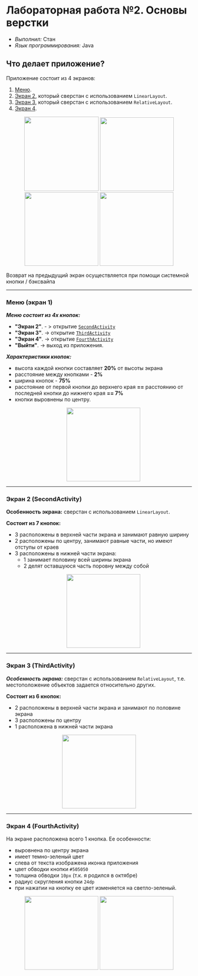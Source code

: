 # Лабораторная работа №2. Основы верстки
- _Выполнил:_ Стан
- _Язык программирования:_ Java

## Что делает приложение?
Приложение состоит из 4 экранов:
1. [Меню](#activity1).
2. [Экран 2](#activity2), который сверстан с использованием `LinearLayout`.
3. [Экран 3](#activity3), который сверстан с использованием `RelativeLayout`.
4. [Экран 4](#activity4).

<p align="center">
    <img src="https://private-user-images.githubusercontent.com/163531602/375938566-14bcbba1-484f-4d14-b8fd-b26c02bc1276.jpg?jwt=eyJhbGciOiJIUzI1NiIsInR5cCI6IkpXVCJ9.eyJpc3MiOiJnaXRodWIuY29tIiwiYXVkIjoicmF3LmdpdGh1YnVzZXJjb250ZW50LmNvbSIsImtleSI6ImtleTUiLCJleHAiOjE3MjkxODU2ODksIm5iZiI6MTcyOTE4NTM4OSwicGF0aCI6Ii8xNjM1MzE2MDIvMzc1OTM4NTY2LTE0YmNiYmExLTQ4NGYtNGQxNC1iOGZkLWIyNmMwMmJjMTI3Ni5qcGc_WC1BbXotQWxnb3JpdGhtPUFXUzQtSE1BQy1TSEEyNTYmWC1BbXotQ3JlZGVudGlhbD1BS0lBVkNPRFlMU0E1M1BRSzRaQSUyRjIwMjQxMDE3JTJGdXMtZWFzdC0xJTJGczMlMkZhd3M0X3JlcXVlc3QmWC1BbXotRGF0ZT0yMDI0MTAxN1QxNzE2MjlaJlgtQW16LUV4cGlyZXM9MzAwJlgtQW16LVNpZ25hdHVyZT1hNmYxYzlhYjI1YmI0YTI0NzgzMzFhODVmNDlkOTYzMzFkZTExMjUxNjNkYjMzYjk4NzhjZjVhYmE5NzczMTNhJlgtQW16LVNpZ25lZEhlYWRlcnM9aG9zdCJ9.CCd06wqbojxheDF1z098Bp-87o72x5SEUSzRA6L_TRU" width="202"> 
    <img src="https://private-user-images.githubusercontent.com/163531602/375938564-c5b4e26d-7764-447d-ac16-4a2d28a20353.jpg?jwt=eyJhbGciOiJIUzI1NiIsInR5cCI6IkpXVCJ9.eyJpc3MiOiJnaXRodWIuY29tIiwiYXVkIjoicmF3LmdpdGh1YnVzZXJjb250ZW50LmNvbSIsImtleSI6ImtleTUiLCJleHAiOjE3MjkxODU2ODksIm5iZiI6MTcyOTE4NTM4OSwicGF0aCI6Ii8xNjM1MzE2MDIvMzc1OTM4NTY0LWM1YjRlMjZkLTc3NjQtNDQ3ZC1hYzE2LTRhMmQyOGEyMDM1My5qcGc_WC1BbXotQWxnb3JpdGhtPUFXUzQtSE1BQy1TSEEyNTYmWC1BbXotQ3JlZGVudGlhbD1BS0lBVkNPRFlMU0E1M1BRSzRaQSUyRjIwMjQxMDE3JTJGdXMtZWFzdC0xJTJGczMlMkZhd3M0X3JlcXVlc3QmWC1BbXotRGF0ZT0yMDI0MTAxN1QxNzE2MjlaJlgtQW16LUV4cGlyZXM9MzAwJlgtQW16LVNpZ25hdHVyZT05NDNiYjY5Y2ZlNDQwZDM0NWQ5ZGU1NGI1MmZkYmFiMjRkYmU5MzhhODdlYWViYTZiMGRiZWM5ZTlmY2ZhMjcyJlgtQW16LVNpZ25lZEhlYWRlcnM9aG9zdCJ9.Nw_Hq4_ifvlc3P5Hma6tMJGfauSuwZGSlaa2yKE2xZ0" width="200">
    <img src="https://private-user-images.githubusercontent.com/163531602/375938560-45691fb1-1eda-4e14-92e1-3874bbf83165.jpg?jwt=eyJhbGciOiJIUzI1NiIsInR5cCI6IkpXVCJ9.eyJpc3MiOiJnaXRodWIuY29tIiwiYXVkIjoicmF3LmdpdGh1YnVzZXJjb250ZW50LmNvbSIsImtleSI6ImtleTUiLCJleHAiOjE3MjkxODU2ODksIm5iZiI6MTcyOTE4NTM4OSwicGF0aCI6Ii8xNjM1MzE2MDIvMzc1OTM4NTYwLTQ1NjkxZmIxLTFlZGEtNGUxNC05MmUxLTM4NzRiYmY4MzE2NS5qcGc_WC1BbXotQWxnb3JpdGhtPUFXUzQtSE1BQy1TSEEyNTYmWC1BbXotQ3JlZGVudGlhbD1BS0lBVkNPRFlMU0E1M1BRSzRaQSUyRjIwMjQxMDE3JTJGdXMtZWFzdC0xJTJGczMlMkZhd3M0X3JlcXVlc3QmWC1BbXotRGF0ZT0yMDI0MTAxN1QxNzE2MjlaJlgtQW16LUV4cGlyZXM9MzAwJlgtQW16LVNpZ25hdHVyZT1hNTVmMGYyYzVlMjliMzc5YWJmNTAwNjYyMGVmMWVlNTg4MmY4ZDI2N2JiMDA0OWY4ZWE1MzgyZGNiMGY5MWIxJlgtQW16LVNpZ25lZEhlYWRlcnM9aG9zdCJ9.ECNkSAsq9o0POtF9JTVqyjeCHbVFUASmZE9rWwgwoVg" width="200"> 
    <img src="https://private-user-images.githubusercontent.com/163531602/375938562-5533f75e-b65e-4893-acfc-f86068a58828.jpg?jwt=eyJhbGciOiJIUzI1NiIsInR5cCI6IkpXVCJ9.eyJpc3MiOiJnaXRodWIuY29tIiwiYXVkIjoicmF3LmdpdGh1YnVzZXJjb250ZW50LmNvbSIsImtleSI6ImtleTUiLCJleHAiOjE3MjkxODU2ODksIm5iZiI6MTcyOTE4NTM4OSwicGF0aCI6Ii8xNjM1MzE2MDIvMzc1OTM4NTYyLTU1MzNmNzVlLWI2NWUtNDg5My1hY2ZjLWY4NjA2OGE1ODgyOC5qcGc_WC1BbXotQWxnb3JpdGhtPUFXUzQtSE1BQy1TSEEyNTYmWC1BbXotQ3JlZGVudGlhbD1BS0lBVkNPRFlMU0E1M1BRSzRaQSUyRjIwMjQxMDE3JTJGdXMtZWFzdC0xJTJGczMlMkZhd3M0X3JlcXVlc3QmWC1BbXotRGF0ZT0yMDI0MTAxN1QxNzE2MjlaJlgtQW16LUV4cGlyZXM9MzAwJlgtQW16LVNpZ25hdHVyZT04YjQ5NTBkOWU4M2M0Mzc2NzU1YzNmMjVlODljMDQ2YzZhNWQ5Y2U4MjliMTExOWU0MGIyNjUwYzJkNDg3ZWE5JlgtQW16LVNpZ25lZEhlYWRlcnM9aG9zdCJ9.shNBmW7IIEYFGX5c8A-3nQ3BDAgxdvhtdHy0s03lse8" width="200">
</p> 
Возврат на предыдущий экран осуществляется при помощи системной кнопки / бэксвайпа

---
### <a id="activity1"> Меню (экран 1) </a>

**_Меню состоит из 4х кнопок:_**
- **"Экран 2"**. - > открытие [`SecondActivity`](#activity2)
- **"Экран 3"**. -> открытие [`ThirdActivity`](#activity3)
- **"Экран 4"**. -> открытие [`FourthActivity`](#activity4)
- **"Выйти"**. -> выход из приложения.

_**Характеристики кнопок:**_
- высота каждой кнопки составляет **20%** от высоты экрана
- расстояние между кнопками - **2%**
- ширина кнопок - **75%**
- расстояние от первой кнопки до верхнего края **==** расстоянию от последней кнопки до нижнего края **== 7%**
- кнопки выровнены по центру.
  <p align="center">
    <img src="https://private-user-images.githubusercontent.com/163531602/375938566-14bcbba1-484f-4d14-b8fd-b26c02bc1276.jpg?jwt=eyJhbGciOiJIUzI1NiIsInR5cCI6IkpXVCJ9.eyJpc3MiOiJnaXRodWIuY29tIiwiYXVkIjoicmF3LmdpdGh1YnVzZXJjb250ZW50LmNvbSIsImtleSI6ImtleTUiLCJleHAiOjE3MjkxODU2ODksIm5iZiI6MTcyOTE4NTM4OSwicGF0aCI6Ii8xNjM1MzE2MDIvMzc1OTM4NTY2LTE0YmNiYmExLTQ4NGYtNGQxNC1iOGZkLWIyNmMwMmJjMTI3Ni5qcGc_WC1BbXotQWxnb3JpdGhtPUFXUzQtSE1BQy1TSEEyNTYmWC1BbXotQ3JlZGVudGlhbD1BS0lBVkNPRFlMU0E1M1BRSzRaQSUyRjIwMjQxMDE3JTJGdXMtZWFzdC0xJTJGczMlMkZhd3M0X3JlcXVlc3QmWC1BbXotRGF0ZT0yMDI0MTAxN1QxNzE2MjlaJlgtQW16LUV4cGlyZXM9MzAwJlgtQW16LVNpZ25hdHVyZT1hNmYxYzlhYjI1YmI0YTI0NzgzMzFhODVmNDlkOTYzMzFkZTExMjUxNjNkYjMzYjk4NzhjZjVhYmE5NzczMTNhJlgtQW16LVNpZ25lZEhlYWRlcnM9aG9zdCJ9.CCd06wqbojxheDF1z098Bp-87o72x5SEUSzRA6L_TRU" width="200"> 
</p> 

---
### <a id="activity2"> Экран 2 (SecondActivity)</a>
**Особенность экрана:** сверстан с использованием `LinearLayout`.

**Состоит из 7 кнопок:**
- 3 расположены в верхней части экрана и занимают равную ширину
- 2 расположены по центру, занимают равные части, но имеют отступы от краев
- 3 расположены в нижней части экрана:
  - 1 занимает половину всей ширины экрана
  - 2 делят оставшуюся часть поровну между собой
  <p align="center">
    <img src="https://private-user-images.githubusercontent.com/163531602/375938564-c5b4e26d-7764-447d-ac16-4a2d28a20353.jpg?jwt=eyJhbGciOiJIUzI1NiIsInR5cCI6IkpXVCJ9.eyJpc3MiOiJnaXRodWIuY29tIiwiYXVkIjoicmF3LmdpdGh1YnVzZXJjb250ZW50LmNvbSIsImtleSI6ImtleTUiLCJleHAiOjE3MjkxODU2ODksIm5iZiI6MTcyOTE4NTM4OSwicGF0aCI6Ii8xNjM1MzE2MDIvMzc1OTM4NTY0LWM1YjRlMjZkLTc3NjQtNDQ3ZC1hYzE2LTRhMmQyOGEyMDM1My5qcGc_WC1BbXotQWxnb3JpdGhtPUFXUzQtSE1BQy1TSEEyNTYmWC1BbXotQ3JlZGVudGlhbD1BS0lBVkNPRFlMU0E1M1BRSzRaQSUyRjIwMjQxMDE3JTJGdXMtZWFzdC0xJTJGczMlMkZhd3M0X3JlcXVlc3QmWC1BbXotRGF0ZT0yMDI0MTAxN1QxNzE2MjlaJlgtQW16LUV4cGlyZXM9MzAwJlgtQW16LVNpZ25hdHVyZT05NDNiYjY5Y2ZlNDQwZDM0NWQ5ZGU1NGI1MmZkYmFiMjRkYmU5MzhhODdlYWViYTZiMGRiZWM5ZTlmY2ZhMjcyJlgtQW16LVNpZ25lZEhlYWRlcnM9aG9zdCJ9.Nw_Hq4_ifvlc3P5Hma6tMJGfauSuwZGSlaa2yKE2xZ0" width="200">
</p> 


---

### <a id="activity3"> Экран 3 (ThirdActivity)</a>
**_Особенность экрана:_** сверстан с использованием `RelativeLayout`, т.е. местоположение объектов задается относительно других.

**Состоит из 6 кнопок:**
- 2 расположены в верхней части экрана и занимают по половине экрана
- 3 расположены по центру
- 1 расположена в нижней части экрана

<p align="center">
    <img src="https://private-user-images.githubusercontent.com/163531602/375938560-45691fb1-1eda-4e14-92e1-3874bbf83165.jpg?jwt=eyJhbGciOiJIUzI1NiIsInR5cCI6IkpXVCJ9.eyJpc3MiOiJnaXRodWIuY29tIiwiYXVkIjoicmF3LmdpdGh1YnVzZXJjb250ZW50LmNvbSIsImtleSI6ImtleTUiLCJleHAiOjE3MjkxODU2ODksIm5iZiI6MTcyOTE4NTM4OSwicGF0aCI6Ii8xNjM1MzE2MDIvMzc1OTM4NTYwLTQ1NjkxZmIxLTFlZGEtNGUxNC05MmUxLTM4NzRiYmY4MzE2NS5qcGc_WC1BbXotQWxnb3JpdGhtPUFXUzQtSE1BQy1TSEEyNTYmWC1BbXotQ3JlZGVudGlhbD1BS0lBVkNPRFlMU0E1M1BRSzRaQSUyRjIwMjQxMDE3JTJGdXMtZWFzdC0xJTJGczMlMkZhd3M0X3JlcXVlc3QmWC1BbXotRGF0ZT0yMDI0MTAxN1QxNzE2MjlaJlgtQW16LUV4cGlyZXM9MzAwJlgtQW16LVNpZ25hdHVyZT1hNTVmMGYyYzVlMjliMzc5YWJmNTAwNjYyMGVmMWVlNTg4MmY4ZDI2N2JiMDA0OWY4ZWE1MzgyZGNiMGY5MWIxJlgtQW16LVNpZ25lZEhlYWRlcnM9aG9zdCJ9.ECNkSAsq9o0POtF9JTVqyjeCHbVFUASmZE9rWwgwoVg" width="200"> 
</p> 

 ---
### <a id="activity4"> Экран 4 (FourthActivity)</a>

На экране расположена всего 1 кнопка. Ее особенности:
- выровнена по центру экрана
- имеет темно-зеленый цвет
- слева от текста изображена иконка приложения
- цвет обводки кнопки `#505050`
- толщина обводки `10px` (т.к. я родился в октябре)
- радиус скругления кнопки `24dp`
- при нажатии на кнопку ее цвет изменяется на светло-зеленый.
<p align="center">
    <img src="https://private-user-images.githubusercontent.com/163531602/375938562-5533f75e-b65e-4893-acfc-f86068a58828.jpg?jwt=eyJhbGciOiJIUzI1NiIsInR5cCI6IkpXVCJ9.eyJpc3MiOiJnaXRodWIuY29tIiwiYXVkIjoicmF3LmdpdGh1YnVzZXJjb250ZW50LmNvbSIsImtleSI6ImtleTUiLCJleHAiOjE3MjkxODU2ODksIm5iZiI6MTcyOTE4NTM4OSwicGF0aCI6Ii8xNjM1MzE2MDIvMzc1OTM4NTYyLTU1MzNmNzVlLWI2NWUtNDg5My1hY2ZjLWY4NjA2OGE1ODgyOC5qcGc_WC1BbXotQWxnb3JpdGhtPUFXUzQtSE1BQy1TSEEyNTYmWC1BbXotQ3JlZGVudGlhbD1BS0lBVkNPRFlMU0E1M1BRSzRaQSUyRjIwMjQxMDE3JTJGdXMtZWFzdC0xJTJGczMlMkZhd3M0X3JlcXVlc3QmWC1BbXotRGF0ZT0yMDI0MTAxN1QxNzE2MjlaJlgtQW16LUV4cGlyZXM9MzAwJlgtQW16LVNpZ25hdHVyZT04YjQ5NTBkOWU4M2M0Mzc2NzU1YzNmMjVlODljMDQ2YzZhNWQ5Y2U4MjliMTExOWU0MGIyNjUwYzJkNDg3ZWE5JlgtQW16LVNpZ25lZEhlYWRlcnM9aG9zdCJ9.shNBmW7IIEYFGX5c8A-3nQ3BDAgxdvhtdHy0s03lse8" width="200">
    <img src="https://private-user-images.githubusercontent.com/163531602/375938561-12eb1d00-0e72-42e9-80ff-69b690f94533.jpg?jwt=eyJhbGciOiJIUzI1NiIsInR5cCI6IkpXVCJ9.eyJpc3MiOiJnaXRodWIuY29tIiwiYXVkIjoicmF3LmdpdGh1YnVzZXJjb250ZW50LmNvbSIsImtleSI6ImtleTUiLCJleHAiOjE3MjkxODU2ODksIm5iZiI6MTcyOTE4NTM4OSwicGF0aCI6Ii8xNjM1MzE2MDIvMzc1OTM4NTYxLTEyZWIxZDAwLTBlNzItNDJlOS04MGZmLTY5YjY5MGY5NDUzMy5qcGc_WC1BbXotQWxnb3JpdGhtPUFXUzQtSE1BQy1TSEEyNTYmWC1BbXotQ3JlZGVudGlhbD1BS0lBVkNPRFlMU0E1M1BRSzRaQSUyRjIwMjQxMDE3JTJGdXMtZWFzdC0xJTJGczMlMkZhd3M0X3JlcXVlc3QmWC1BbXotRGF0ZT0yMDI0MTAxN1QxNzE2MjlaJlgtQW16LUV4cGlyZXM9MzAwJlgtQW16LVNpZ25hdHVyZT01ZjFlYjhkYjkyOWFhNTA0Nzk5Yjk1MTQxMGE0MmFmYTFjMGFmZmM4ZGM3NjUyYzVkYzFhNGFjNDkwZmZkY2U5JlgtQW16LVNpZ25lZEhlYWRlcnM9aG9zdCJ9.QSYtWEotrDgdO3Fjz5t0aICUiGy5OkiDlWqtIQ8lBa8" width="200"> 
</p> 



